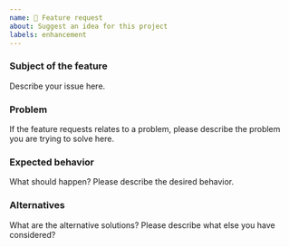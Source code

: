 ```yaml
---
name: 🚀 Feature request
about: Suggest an idea for this project
labels: enhancement
---
```


<!--
Thank you for suggesting an idea to make this project better!

Please fill in as much of the template below as you’re able.
-->

### Subject of the feature

Describe your issue here.

### Problem

If the feature requests relates to a problem, please describe the problem you are trying to solve here.

### Expected behavior

What should happen?  Please describe the desired behavior.

### Alternatives

What are the alternative solutions?  Please describe what else you have considered?
